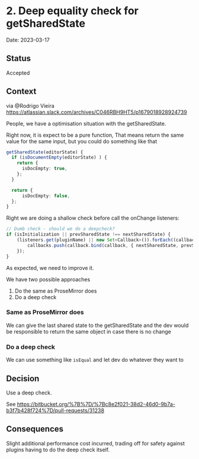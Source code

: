 # 2. Deep equality check for getSharedState

Date: 2023-03-17

## Status

Accepted

## Context

via @Rodrigo Vieira https://atlassian.slack.com/archives/C046RBH9HT5/p1679018928924739

People, we have a optimisation situation with the getSharedState.

Right now, it is expect to be a pure function, That means return the same value for the same input,
but you could do something like that

```ts
getSharedState(editorState) {
  if (isDocumentEmpty(editorState) ) {
    return {
      isDocEmpty: true,
    };
  }

  return {
      isDocEmpty: false,
  };
}
```

Right we are doing a shallow check before call the onChange listeners:

```ts
// Dumb check - should we do a deepcheck?
if (isInitialization || prevSharedState !== nextSharedState) {
	(listeners.get(pluginName) || new Set<Callback>()).forEach((callback) => {
		callbacks.push(callback.bind(callback, { nextSharedState, prevSharedState }));
	});
}
```

As expected, we need to improve it.

We have two possible approaches

1. Do the same as ProseMirror does
2. Do a deep check

### Same as ProseMirror does

We can give the last shared state to the getSharedState and the dev would be responsible to return
the same object in case there is no change

### Do a deep check

We can use something like `isEqual` and let dev do whatever they want to

## Decision

Use a deep check.

See https://bitbucket.org/%7B%7D/%7Bc8e2f021-38d2-46d0-9b7a-b3f7b428f724%7D/pull-requests/31238

## Consequences

Slight additional performance cost incurred, trading off for safety against plugins having to do the
deep check itself.
